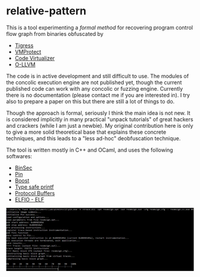 # relative-pattern
This is a tool experimenting a *formal method* for recovering program control flow graph from binaries obfuscated by
* [Tigress](http://tigress.cs.arizona.edu/)
* [VMProtect](http://vmpsoft.com/)
* [Code Virtualizer](http://oreans.com/)
* [O-LLVM](https://github.com/obfuscator-llvm/obfuscator)

The code is in active development and still difficult to use. The modules of the concolic execution engine are not published yet, though the current published code can work with any concolic or fuzzing engine. Currently there is no documentation (please contact me if you are interested in). I try also to prepare a paper on this but there are still a lot of things to do.

Though the approach is formal, seriously I think the main idea is not new. It is considered implicitly in many practical "unpack tutorials" of great hackers and crackers (while I am just a newbie). My original contribution here is only to give a more solid theoretical base that explains these concrete techniques, and this leads to a "less ad-hoc" deobfuscation technique.

The tool is written mostly in C++ and OCaml, and uses the following softwares:
* [BinSec](http://binsec.gforge.inria.fr)
* [Pin](https://software.intel.com/en-us/articles/pin-a-dynamic-binary-instrumentation-tool)
* [Boost](http://www.boost.org)
* [Type safe printf](https://github.com/c42f/tinyformat)
* [Protocol Buffers](https://github.com/google/protobuf)
* [ELFIO - ELF](https://github.com/serge1/ELFIO)

![alg tag](demo/code_virtualizer.png)
